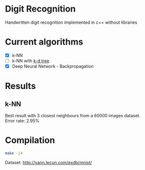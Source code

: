 # Digit Recognition
Handwritten digit recognition implemented in c++ without libraries

# Current algorithms
- [x] k-NN
- [ ] k-NN with [k-d tree](https://en.wikipedia.org/wiki/K-d_tree)
- [x] Deep Neural Network - Backpropagation

# Results
## k-NN
Best result with 3 closest neighbours from a 60000 images dataset.  
Error rate: 2.95%

# Compilation
```bash
make -j4
```

Dataset: http://yann.lecun.com/exdb/mnist/
